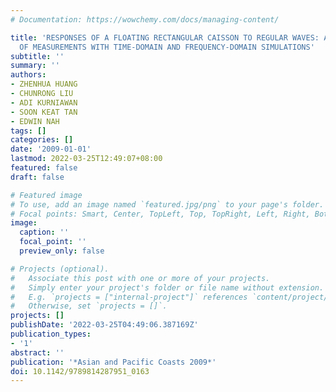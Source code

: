 ```yaml
---
# Documentation: https://wowchemy.com/docs/managing-content/

title: 'RESPONSES OF A FLOATING RECTANGULAR CAISSON TO REGULAR WAVES: A COMPARISON
  OF MEASUREMENTS WITH TIME-DOMAIN AND FREQUENCY-DOMAIN SIMULATIONS'
subtitle: ''
summary: ''
authors:
- ZHENHUA HUANG
- CHUNRONG LIU
- ADI KURNIAWAN
- SOON KEAT TAN
- EDWIN NAH
tags: []
categories: []
date: '2009-01-01'
lastmod: 2022-03-25T12:49:07+08:00
featured: false
draft: false

# Featured image
# To use, add an image named `featured.jpg/png` to your page's folder.
# Focal points: Smart, Center, TopLeft, Top, TopRight, Left, Right, BottomLeft, Bottom, BottomRight.
image:
  caption: ''
  focal_point: ''
  preview_only: false

# Projects (optional).
#   Associate this post with one or more of your projects.
#   Simply enter your project's folder or file name without extension.
#   E.g. `projects = ["internal-project"]` references `content/project/deep-learning/index.md`.
#   Otherwise, set `projects = []`.
projects: []
publishDate: '2022-03-25T04:49:06.387169Z'
publication_types:
- '1'
abstract: ''
publication: '*Asian and Pacific Coasts 2009*'
doi: 10.1142/9789814287951_0163
---
```


